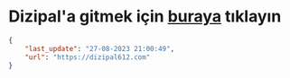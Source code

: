 # Dizipal'a gitmek için [buraya](https://dizipal612.com) tıklayın
    
```json
{
    "last_update": "27-08-2023 21:00:49",
    "url": "https://dizipal612.com"
}
```